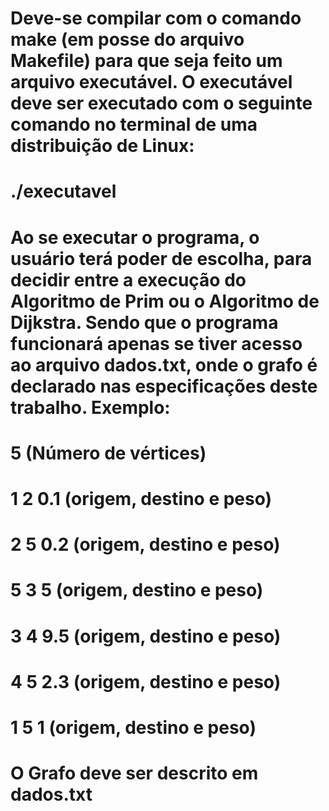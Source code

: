 # Deve-se compilar com o comando make (em posse do arquivo Makefile) para que seja feito um arquivo executável. O executável deve ser executado com o seguinte comando no terminal de uma distribuição de Linux: 
 
#  ./executavel    

# Ao se executar o programa, o usuário terá poder de escolha, para decidir entre a execução do Algoritmo de Prim ou o Algoritmo de Dijkstra. Sendo que o programa funcionará apenas se tiver acesso ao arquivo dados.txt, onde o grafo é declarado nas especificações deste trabalho.  Exemplo: 
#  5 (Número de vértices)   
# 1 2 0.1 (origem, destino e peso)   
# 2 5 0.2 (origem, destino e peso)   
# 5 3 5 (origem, destino e peso)   
# 3 4 9.5 (origem, destino e peso)   
# 4 5 2.3 (origem, destino e peso)   
# 1 5 1 (origem, destino e peso) 

# O Grafo deve ser descrito em dados.txt
